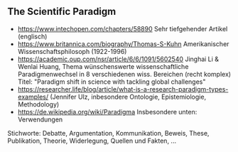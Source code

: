 ## The Scientific Paradigm

-   <https://www.intechopen.com/chapters/58890> Sehr tiefgehender Artikel
    (englisch)
-   <https://www.britannica.com/biography/Thomas-S-Kuhn> Amerikanischer
    Wissenschaftsphilosoph (1922-1996)
-   <https://academic.oup.com/nsr/article/6/6/1091/5602540> Jinghai Li & Wenlai
    Huang, Thema wünschenswerte wissenschaftliche Paradigmenwechsel in 8
    verschiedenen wiss. Bereichen (recht komplex) Titel: "Paradigm shift in
    science with tackling global challenges"
-   <https://researcher.life/blog/article/what-is-a-research-paradigm-types-examples/>
    (Jennifer Ulz, inbesondere Ontologie, Epistemiologie, Methodology)
-   <https://de.wikipedia.org/wiki/Paradigma> Insbesondere unten: Verwendungen

Stichworte: Debatte, Argumentation, Kommunikation, Beweis, These, Publikation,
Theorie, Widerlegung, Quellen und Fakten, ...
